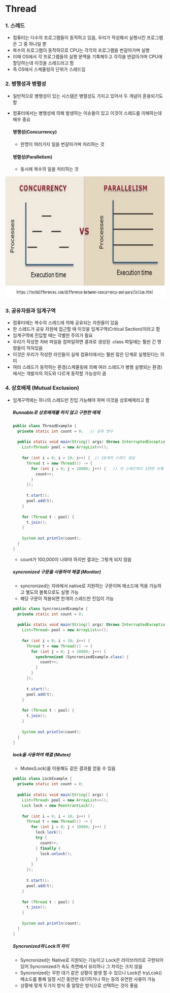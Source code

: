 # Thread
### 1. 스레드

- 컴퓨터는 다수의 프로그램들이 동작하고 있음, 우리가 작성해서 실행시킨 프로그램은 그 중 하나일 뿐
- 복수의 프로그램이 동작하므로 CPU는 각각의 프로그램을 번갈아가며 실행
- 이때 OS에서 각 프로그램들의 실행 문맥을 기록해두고 각각을 번갈아가며 CPU에 할당하는데 이것을 스레드라고 함
- 즉 OS에서 스케줄링의 단위가 스레드임

### 2. 병행성과 병렬성
- 일반적으로 병행성이 있는 시스템은 병렬성도 가지고 있어서 두 개념이 혼용되기도 함
- 컴퓨터에서는 병행성에 의해 발생하는 이슈들이 있고 이것이 스레드를 이해하는데 매우 중요

  #### 병행성(Concurrency)
  - 한명이 여러가지 일을 번갈아가며 처리하는 것

  #### 병렬성(Parallelism)
  - 동시에 복수의 일을 처리하는 것

<p align="center">
    <a href="https://techdifferences.com/difference-between-concurrency-and-parallelism.html">
        <img src="difference-between-concurrency-and-parallelism.jpg" width="707" height="384">
    </a>
</p> 

### 3. 공유자원과 임계구역
- 컴퓨터에는 복수의 스레드에 의해 공유되는 자원들이 있음
- 한 스레드가 공유 자원에 접근할 때 이것을 임계구역(Critical Section)이라고 함
- 임계구역에 진입할 때는 각별한 주의가 필요
- 우리가 작성한 자바 파일을 컴파일하면 결과로 생성된 .class 파일에는 훨씬 긴 명령들이 적혀있음
- 이것은 우리가 작성한 라인들이 실제 컴퓨터에서는 훨씬 많은 단계로 실행된다는 의미
- 여러 스레드가 동작하는 환경(스케줄링에 의해 여러 스레드가 병행 실행되는 환경)에서는 개발자의 의도와 다르게 동작할 가능성이 큼

### 4. 상호배제 (Mutual Exclusion)
- 임계구역에는 하나의 스레드만 진입 가능해야 하며 이것을 상호배제라고 함
  ##### Runnable로 상호배제를 하지 않고 구현한 예제
    ```java
    public class ThreadExample {
      private static int count = 0;   // 공유 변수

      public static void main(String[] args) throws InterruptedException {
        List<Thread> pool = new ArrayList<>();

        for (int i = 0; i < 10; i++) {  // 10개의 스레드 생성
          Thread t = new Thread(() -> {
            for (int j = 0; j < 10000; j++) {   // 각 스레드마다 1만번 수행
              count++;
            }
          });

          t.start();
          pool.add(t);
        }

        for (Thread t : pool) {
          t.join();
        }

        System.out.println(count);
      }
    }
    ```
  - count가 100,000이 나와야 하지만 결과는 그렇게 되지 않음
  ##### syncronized 구문을 사용하여 해결 (Monitor)
  - syncronized는 자바에서 native로 지원하는 구문이며 메소드에 적용 가능하고 별도의 블록으로도 실행 가능
  - 해당 구문이 적용되면 한개의 스레드만 진입이 가능
  ```java
  public class SyncronizedExample {
    private static int count = 0;

    public static void main(String[] args) throws InterruptedException {
      List<Thread> pool = new ArrayList<>();

      for (int i = 0; i < 10; i++) {
        Thread t = new Thread(() -> {
          for (int j = 0; j < 10000; j++) {
            synchronized (SyncronizedExample.class) {
              count++;
            }
          }
        });

        t.start();
        pool.add(t);
      }

      for (Thread t : pool) {
        t.join();
      }

      System.out.println(count);
    }
  }
  ```
  ##### lock을 사용하여 해결 (Mutex)
  - Mutex(Lock)을 이용해도 같은 결과를 얻을 수 있음
  ```java
  public class LockExample {
    private static int count = 0;

    public static void main(String[] args) {
      List<Thread> pool = new ArrayList<>();
      Lock lock = new ReentrantLock();

      for (int i = 0; i < 10; i++) {
        Thread t = new Thread(() -> {
          for (int j = 0; j < 10000; j++) {
            lock.lock();
            try {
              count++;
            } finally {
              lock.unlock();
            }
          }
        });
            
        t.start();
        pool.add(t);
      }

      for (Thread t : pool) {
        t.join();
      }

      System.out.println(count);
    }
  }
  ```
  ##### Syncronized와 Lock의 차이
  - Syncronized는 Native로 지원되는 기능이고 Lock은 라이브러리로 구현되어 있어 Syncronized가 속도 측면에서 유리하나 그 차이는 크지 않음
  - Syncronized는 무한 대기 같은 상황이 발생 할 수 있으나 Lock은 tryLcok() 메소드를 통해 일정 시간 동안만 대기하거나 하는 등의 유연한 사용이 가능
  - 상황에 맞게 두가지 방식 중 알맞은 방식으로 선택하는 것이 좋음